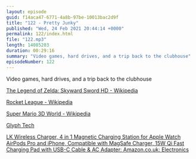```yaml
---
layout: episode
guid: f14aca47-6771-4a8b-97be-10013bac2d9f
title: "122 - Pretty Junky"
published: "Wed, 24 Feb 2021 20:44:14 +0000"
permalink: 122/index.html
file: "122.mp3"
length: 14085203
duration: 00:29:16
summary: "Video games, hard drives, and a trip back to the clubhouse"
episodeNumber: 122
---
```


Video games, hard drives, and a trip back to the clubhouse

[The Legend of Zelda: Skyward Sword HD - Wikipedia](https://en.wikipedia.org/wiki/The_Legend_of_Zelda:_Skyward_Sword_HD)

[Rocket League - Wikipedia](https://en.wikipedia.org/wiki/Rocket_League)

[Super Mario 3D World - Wikipedia](https://en.wikipedia.org/wiki/Super_Mario_3D_World#Super_Mario_3D_World_+_Bowser%27s_Fury)

[Glyph Tech](https://www.glyphtech.com)

[LK Wireless Charger, 4 in 1 Magnetic Charging Station for Apple Watch AirPods Pro and iPhone, Compatible with MagSafe Charger, 15W Qi Fast Charging Pad with USB-C Cable & AC Adapter: Amazon.co.uk: Electronics](https://www.amazon.co.uk/gp/product/B08V1HFVZ9/ref=ppx_yo_dt_b_asin_image_o00_s00?ie=UTF8&psc=1)

